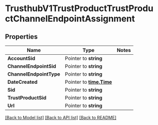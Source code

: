 # TrusthubV1TrustProductTrustProductChannelEndpointAssignment

## Properties
Name | Type | Notes
------------ | ------------- | -------------
**AccountSid** | Pointer to **string** | 
**ChannelEndpointSid** | Pointer to **string** | 
**ChannelEndpointType** | Pointer to **string** | 
**DateCreated** | Pointer to [**time.Time**](time.Time.md) | 
**Sid** | Pointer to **string** | 
**TrustProductSid** | Pointer to **string** | 
**Url** | Pointer to **string** | 

[[Back to Model list]](../README.md#documentation-for-models) [[Back to API list]](../README.md#documentation-for-api-endpoints) [[Back to README]](../README.md)


